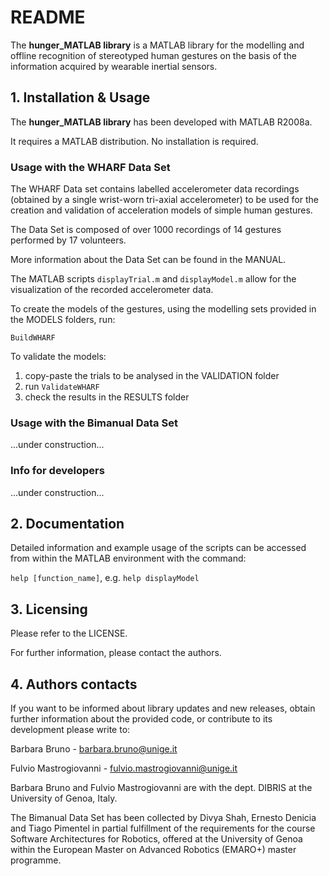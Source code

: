 # README

The **hunger_MATLAB library** is a MATLAB library for the modelling and offline recognition of stereotyped human gestures on the basis of the information acquired by wearable inertial sensors.

## 1. Installation & Usage

The **hunger_MATLAB library** has been developed with MATLAB R2008a.

It requires a MATLAB distribution. No installation is required.

### Usage with the WHARF Data Set

The WHARF Data set contains labelled accelerometer data recordings (obtained by a single wrist-worn 
tri-axial accelerometer) to be used for the creation and validation of acceleration 
models of simple human gestures.

The Data Set is composed of over 1000 recordings of 14 gestures performed by 17 volunteers.

More information about the Data Set can be found in the MANUAL.

The MATLAB scripts `displayTrial.m` and `displayModel.m` allow for the visualization 
of the recorded accelerometer data.

To create the models of the gestures, using the modelling sets provided in the MODELS folders, run:

`BuildWHARF`

To validate the models:

1. copy-paste the trials to be analysed in the VALIDATION folder
2. run `ValidateWHARF`
3. check the results in the RESULTS folder

### Usage with the Bimanual Data Set

...under construction...

### Info for developers

...under construction...

## 2. Documentation

Detailed information and example usage of the scripts can be
 accessed from within the MATLAB environment with the command:


`help [function_name]`, e.g.
 `help displayModel`

## 3. Licensing

Please refer to the LICENSE.

For further information, please contact the authors.

## 4. Authors contacts

If you want to be informed about library updates and new releases, obtain further information about the provided code, or contribute to its development please write to:

Barbara Bruno - barbara.bruno@unige.it

Fulvio Mastrogiovanni - fulvio.mastrogiovanni@unige.it

Barbara Bruno and Fulvio Mastrogiovanni are with the dept. DIBRIS at the University of Genoa, Italy.

The Bimanual Data Set has been collected by Divya Shah, Ernesto Denicia and Tiago Pimentel in partial fulfillment of the requirements for the course Software Architectures for Robotics, offered at the University of Genoa within the European Master on Advanced Robotics (EMARO+) master programme.
